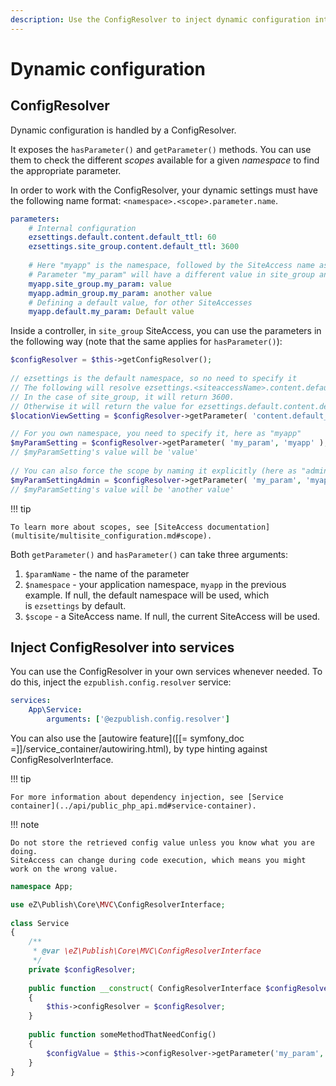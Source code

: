 ```yaml
---
description: Use the ConfigResolver to inject dynamic configuration into your services.
---
```


# Dynamic configuration

## ConfigResolver

Dynamic configuration is handled by a ConfigResolver.

It exposes the `hasParameter()` and `getParameter()` methods.
You can use them to check the different *scopes* available for a given *namespace* to find the appropriate parameter.

In order to work with the ConfigResolver, your dynamic settings must have the following name format: `<namespace>.<scope>.parameter.name`.

``` yaml
parameters:
    # Internal configuration
    ezsettings.default.content.default_ttl: 60
    ezsettings.site_group.content.default_ttl: 3600
 
    # Here "myapp" is the namespace, followed by the SiteAccess name as the parameter scope
    # Parameter "my_param" will have a different value in site_group and admin_group
    myapp.site_group.my_param: value
    myapp.admin_group.my_param: another value
    # Defining a default value, for other SiteAccesses
    myapp.default.my_param: Default value
```

Inside a controller, in `site_group` SiteAccess, you can use the parameters in the following way
(note that the same applies for `hasParameter()`):

``` php
$configResolver = $this->getConfigResolver();
 
// ezsettings is the default namespace, so no need to specify it
// The following will resolve ezsettings.<siteaccessName>.content.default_ttl
// In the case of site_group, it will return 3600.
// Otherwise it will return the value for ezsettings.default.content.default_ttl (60)
$locationViewSetting = $configResolver->getParameter( 'content.default_ttl' );

// For you own namespace, you need to specify it, here as "myapp"
$myParamSetting = $configResolver->getParameter( 'my_param', 'myapp' );
// $myParamSetting's value will be 'value'
 
// You can also force the scope by naming it explicitly (here as "admin_group")
$myParamSettingAdmin = $configResolver->getParameter( 'my_param', 'myapp', 'admin_group' );
// $myParamSetting's value will be 'another value'
```

!!! tip

    To learn more about scopes, see [SiteAccess documentation](multisite/multisite_configuration.md#scope).

Both `getParameter()` and `hasParameter()` can take three arguments:

1. `$paramName` - the name of the parameter
2. `$namespace` - your application namespace, `myapp` in the previous example. If null, the default namespace will be used, which is `ezsettings` by default.
3. `$scope` - a SiteAccess name. If null, the current SiteAccess will be used.

## Inject ConfigResolver into services

You can use the ConfigResolver in your own services whenever needed.
To do this, inject the `ezpublish.config.resolver` service:

``` yaml
services:
    App\Service:
        arguments: ['@ezpublish.config.resolver']
```

You can also use the [autowire feature]([[= symfony_doc =]]/service_container/autowiring.html), by type hinting against ConfigResolverInterface.

!!! tip

    For more information about dependency injection, see [Service container](../api/public_php_api.md#service-container).

!!! note

    Do not store the retrieved config value unless you know what you are doing. 
    SiteAccess can change during code execution, which means you might work on the wrong value.

``` php
namespace App;

use eZ\Publish\Core\MVC\ConfigResolverInterface;
 
class Service
{
    /**
     * @var \eZ\Publish\Core\MVC\ConfigResolverInterface
     */
    private $configResolver;
 
    public function __construct( ConfigResolverInterface $configResolver )
    {
        $this->configResolver = $configResolver;
    }
    
    public function someMethodThatNeedConfig()
    {
        $configValue = $this->configResolver->getParameter('my_param', 'myapp');
    }
}
```
